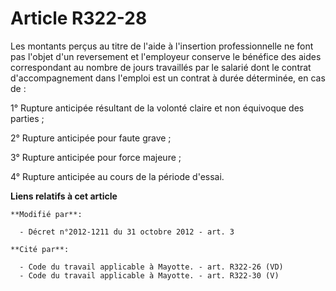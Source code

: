 # Article R322-28

Les montants perçus au titre de l'aide à l'insertion professionnelle ne font pas l'objet d'un reversement et l'employeur
conserve le bénéfice des aides correspondant au nombre de jours travaillés par le salarié dont le contrat d'accompagnement
dans l'emploi est un contrat à durée déterminée, en cas de : 

1° Rupture anticipée résultant de la volonté claire et non équivoque des parties ; 

2° Rupture anticipée pour faute grave ; 

3° Rupture anticipée pour force majeure ; 

4° Rupture anticipée au cours de la période d'essai.

**Liens relatifs à cet article**

	**Modifié par**:

	  - Décret n°2012-1211 du 31 octobre 2012 - art. 3

	**Cité par**:

	  - Code du travail applicable à Mayotte. - art. R322-26 (VD)
	  - Code du travail applicable à Mayotte. - art. R322-30 (V)
